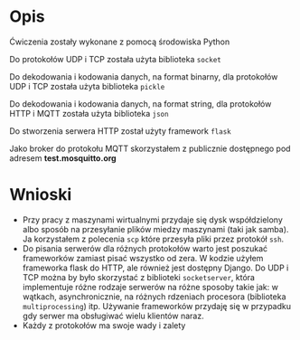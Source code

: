 # Opis

Ćwiczenia zostały wykonane z pomocą środowiska Python

Do protokołów UDP i TCP została użyta biblioteka `socket`

Do dekodowania i kodowania danych, na format binarny, dla protokołów UDP i TCP została użyta biblioteka `pickle`

Do dekodowania i kodowania danych, na format string, dla protokołów HTTP i MQTT została użyta biblioteka `json`

Do stworzenia serwera HTTP został użyty framework `flask`

Jako broker do protokołu MQTT skorzystałem z publicznie dostępnego pod adresem **test.mosquitto.org**

# Wnioski

- Przy pracy z maszynami wirtualnymi przydaje się dysk współdzielony albo sposób na przesyłanie plików miedzy maszynami (taki jak samba). Ja korzystałem z polecenia `scp` które przesyła pliki przez protokół `ssh`.
- Do pisania serwerów dla różnych protokołów warto jest poszukać frameworków zamiast pisać wszystko od zera. W kodzie użyłem frameworka flask do HTTP, ale również jest dostępny Django. Do UDP i TCP można by było skorzystać z biblioteki  `socketserver`, która implementuje różne rodzaje serwerów na różne sposoby takie jak: w wątkach, asynchronicznie, na różnych rdzeniach procesora (biblioteka `multiprocessing`) itp. Używanie frameworków przydaję się w przypadku gdy serwer ma obsługiwać wielu klientów naraz.
- Każdy z protokołów ma swoje wady i zalety